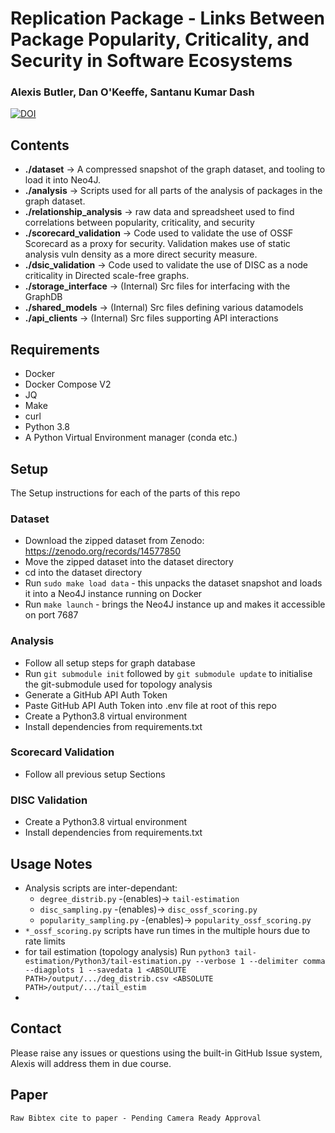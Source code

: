 # Replication Package - Links Between Package Popularity, Criticality, and Security in Software Ecosystems
### Alexis Butler, Dan O'Keeffe, Santanu Kumar Dash
[![DOI](https://zenodo.org/badge/908544258.svg)](https://doi.org/10.5281/zenodo.14591714)

## Contents
- **./dataset** → A compressed snapshot of the graph dataset, 
                and tooling to load it into Neo4J.
- **./analysis** → Scripts used for all parts of the analysis 
                of packages in the graph dataset.
- **./relationship_analysis** → raw data and spreadsheet used to find
                correlations between popularity, criticality, and security
- **./scorecard_validation** → Code used to validate the use of OSSF
               Scorecard as a proxy for security. Validation makes
               use of static analysis vuln density as a more direct
               security measure.
- **./dsic_validation** → Code used to validate the use of DISC
               as a node criticality in Directed scale-free graphs. 
- **./storage_interface** → (Internal) Src files for interfacing with the GraphDB 
- **./shared_models** → (Internal) Src files defining various datamodels
- **./api_clients** → (Internal) Src files supporting API interactions


## Requirements
- Docker
- Docker Compose V2
- JQ
- Make
- curl
- Python 3.8
- A Python Virtual Environment manager (conda etc.)

## Setup
The Setup instructions for each of the parts of this repo
### Dataset
- Download the zipped dataset from Zenodo: https://zenodo.org/records/14577850
- Move the zipped dataset into the dataset directory
- cd into the dataset directory
- Run `sudo make load data` - this unpacks the dataset snapshot and loads 
  it into a Neo4J instance running on Docker
- Run `make launch` - brings the Neo4J instance up and makes it accessible on 
  port 7687
### Analysis
- Follow all setup steps for graph database
- Run `git submodule init` followed by `git submodule update` to initialise 
  the git-submodule used for topology analysis
- Generate a GitHub API Auth Token
- Paste GitHub API Auth Token into .env file at root of this repo
- Create a Python3.8 virtual environment
- Install dependencies from requirements.txt
### Scorecard Validation
- Follow all previous setup Sections
### DISC Validation
- Create a Python3.8 virtual environment
- Install dependencies from requirements.txt

## Usage Notes
- Analysis scripts are inter-dependant:
  - `degree_distrib.py` -(enables)-> `tail-estimation`
  - `disc_sampling.py` -(enables)-> `disc_ossf_scoring.py`
  - `popularity_sampling.py` -(enables)-> `popularity_ossf_scoring.py`
- `*_ossf_scoring.py` scripts have run times in the multiple hours due to
  rate limits
- for tail estimation (topology analysis) Run `python3 tail-estimation/Python3/tail-estimation.py --verbose 1 --delimiter comma --diagplots 1 --savedata 1 <ABSOLUTE PATH>/output/.../deg_distrib.csv <ABSOLUTE PATH>/output/.../tail_estim`
- 

## Contact
Please raise any issues or questions using the built-in GitHub Issue 
system, Alexis will address them in due course.

## Paper
```
Raw Bibtex cite to paper - Pending Camera Ready Approval
```
